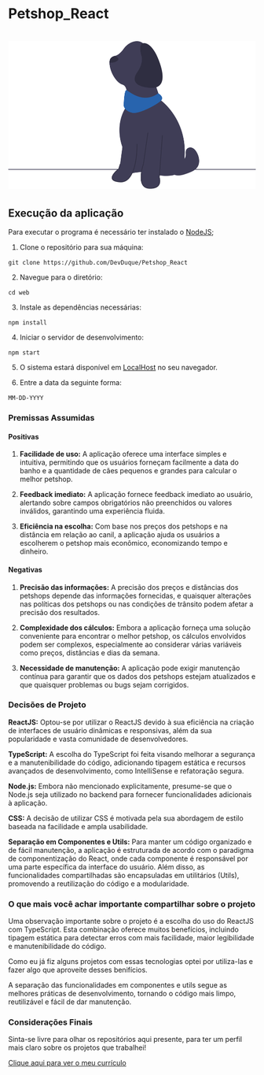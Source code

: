 ﻿# Petshop_React
<h1 align="center"> 
<img src="./public/dog.svg" height="300px" alt="devduque" />
</h1>

## Execução da aplicação

Para executar o programa é necessário ter instalado o [NodeJS](https://nodejs.org/en);

1. Clone o repositório para sua máquina:

```
git clone https://github.com/DevDuque/Petshop_React
```

2. Navegue para o diretório:
```
cd web
```

3. Instale as dependências necessárias:
```
npm install
```

4. Iniciar o servidor de desenvolvimento:
```
npm start
```
5. O sistema estará disponível em [LocalHost](http://localhost:3000) no seu navegador.

6. Entre a data da seguinte forma:
```
MM-DD-YYYY
```

### Premissas Assumidas
#### Positivas
1. **Facilidade de uso:** A aplicação oferece uma interface simples e intuitiva, permitindo que os usuários forneçam facilmente a data do banho e a quantidade de cães pequenos e grandes para calcular o melhor petshop.

2. **Feedback imediato:** A aplicação fornece feedback imediato ao usuário, alertando sobre campos obrigatórios não preenchidos ou valores inválidos, garantindo uma experiência fluida.

3. **Eficiência na escolha:** Com base nos preços dos petshops e na distância em relação ao canil, a aplicação ajuda os usuários a escolherem o petshop mais econômico, economizando tempo e dinheiro.

#### Negativas
1. **Precisão das informações:** A precisão dos preços e distâncias dos petshops depende das informações fornecidas, e quaisquer alterações nas políticas dos petshops ou nas condições de trânsito podem afetar a precisão dos resultados.

2. **Complexidade dos cálculos:** Embora a aplicação forneça uma solução conveniente para encontrar o melhor petshop, os cálculos envolvidos podem ser complexos, especialmente ao considerar várias variáveis como preços, distâncias e dias da semana.

3. **Necessidade de manutenção:** A aplicação pode exigir manutenção contínua para garantir que os dados dos petshops estejam atualizados e que quaisquer problemas ou bugs sejam corrigidos.


### Decisões de Projeto
**ReactJS:** Optou-se por utilizar o ReactJS devido à sua eficiência na criação de interfaces de usuário dinâmicas e responsivas, além da sua popularidade e vasta comunidade de desenvolvedores.

**TypeScript:** A escolha do TypeScript foi feita visando melhorar a segurança e a manutenibilidade do código, adicionando tipagem estática e recursos avançados de desenvolvimento, como IntelliSense e refatoração segura.

**Node.js:** Embora não mencionado explicitamente, presume-se que o Node.js seja utilizado no backend para fornecer funcionalidades adicionais à aplicação.

**CSS:** A decisão de utilizar CSS é motivada pela sua abordagem de estilo baseada na facilidade e ampla usabilidade.

**Separação em Componentes e Utils:** Para manter um código organizado e de fácil manutenção, a aplicação é estruturada de acordo com o paradigma de componentização do React, onde cada componente é responsável por uma parte específica da interface do usuário. Além disso, as funcionalidades compartilhadas são encapsuladas em utilitários (Utils), promovendo a reutilização do código e a modularidade.


### O que mais você achar importante compartilhar sobre o projeto

Uma observação importante sobre o projeto é a escolha do uso do ReactJS com TypeScript. Esta combinação oferece muitos benefícios, incluindo tipagem estática para detectar erros com mais facilidade, maior legibilidade e manutenibilidade do código.

Como eu já fiz alguns projetos com essas tecnologias optei por utiliza-las e fazer algo que aproveite desses benifícios.

A separação das funcionalidades em componentes e utils segue as melhores práticas de desenvolvimento, tornando o código mais limpo, reutilizável e fácil de dar manutenção.


### Considerações Finais

Sinta-se livre para olhar os repositórios aqui presente, para ter um perfil mais claro sobre os projetos que trabalhei!

[Clique aqui para ver o meu currículo](https://drive.google.com/file/d/1f86QCROaa_OolPdghZAWnKX9I0fCirNz/view?usp=sharing)
